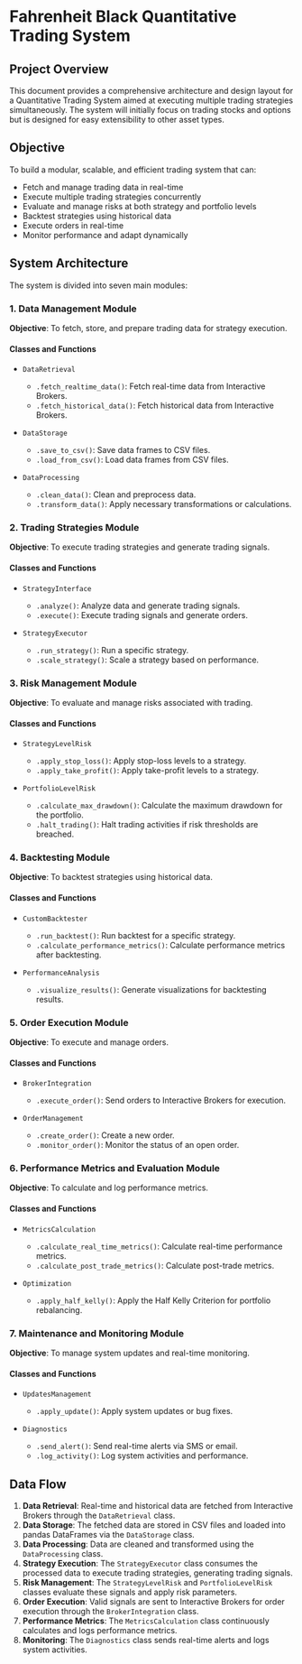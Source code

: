 # Fahrenheit Black Quantitative Trading System

## Project Overview

This document provides a comprehensive architecture and design layout for a Quantitative Trading System aimed at executing multiple trading strategies simultaneously. The system will initially focus on trading stocks and options but is designed for easy extensibility to other asset types.

## Objective

To build a modular, scalable, and efficient trading system that can:

- Fetch and manage trading data in real-time
- Execute multiple trading strategies concurrently
- Evaluate and manage risks at both strategy and portfolio levels
- Backtest strategies using historical data
- Execute orders in real-time
- Monitor performance and adapt dynamically

## System Architecture

The system is divided into seven main modules:

### 1. Data Management Module

**Objective**: To fetch, store, and prepare trading data for strategy execution.

#### Classes and Functions

- `DataRetrieval`
  - `.fetch_realtime_data()`: Fetch real-time data from Interactive Brokers.
  - `.fetch_historical_data()`: Fetch historical data from Interactive Brokers.

- `DataStorage`
  - `.save_to_csv()`: Save data frames to CSV files.
  - `.load_from_csv()`: Load data frames from CSV files.

- `DataProcessing`
  - `.clean_data()`: Clean and preprocess data.
  - `.transform_data()`: Apply necessary transformations or calculations.

### 2. Trading Strategies Module

**Objective**: To execute trading strategies and generate trading signals.

#### Classes and Functions

- `StrategyInterface`
  - `.analyze()`: Analyze data and generate trading signals.
  - `.execute()`: Execute trading signals and generate orders.

- `StrategyExecutor`
  - `.run_strategy()`: Run a specific strategy.
  - `.scale_strategy()`: Scale a strategy based on performance.

### 3. Risk Management Module

**Objective**: To evaluate and manage risks associated with trading.

#### Classes and Functions

- `StrategyLevelRisk`
  - `.apply_stop_loss()`: Apply stop-loss levels to a strategy.
  - `.apply_take_profit()`: Apply take-profit levels to a strategy.

- `PortfolioLevelRisk`
  - `.calculate_max_drawdown()`: Calculate the maximum drawdown for the portfolio.
  - `.halt_trading()`: Halt trading activities if risk thresholds are breached.

### 4. Backtesting Module

**Objective**: To backtest strategies using historical data.

#### Classes and Functions

- `CustomBacktester`
  - `.run_backtest()`: Run backtest for a specific strategy.
  - `.calculate_performance_metrics()`: Calculate performance metrics after backtesting.

- `PerformanceAnalysis`
  - `.visualize_results()`: Generate visualizations for backtesting results.

### 5. Order Execution Module

**Objective**: To execute and manage orders.

#### Classes and Functions

- `BrokerIntegration`
  - `.execute_order()`: Send orders to Interactive Brokers for execution.

- `OrderManagement`
  - `.create_order()`: Create a new order.
  - `.monitor_order()`: Monitor the status of an open order.

### 6. Performance Metrics and Evaluation Module

**Objective**: To calculate and log performance metrics.

#### Classes and Functions

- `MetricsCalculation`
  - `.calculate_real_time_metrics()`: Calculate real-time performance metrics.
  - `.calculate_post_trade_metrics()`: Calculate post-trade metrics.

- `Optimization`
  - `.apply_half_kelly()`: Apply the Half Kelly Criterion for portfolio rebalancing.

### 7. Maintenance and Monitoring Module

**Objective**: To manage system updates and real-time monitoring.

#### Classes and Functions

- `UpdatesManagement`
  - `.apply_update()`: Apply system updates or bug fixes.

- `Diagnostics`
  - `.send_alert()`: Send real-time alerts via SMS or email.
  - `.log_activity()`: Log system activities and performance.

## Data Flow

1. **Data Retrieval**: Real-time and historical data are fetched from Interactive Brokers through the `DataRetrieval` class.
2. **Data Storage**: The fetched data are stored in CSV files and loaded into pandas DataFrames via the `DataStorage` class.
3. **Data Processing**: Data are cleaned and transformed using the `DataProcessing` class.
4. **Strategy Execution**: The `StrategyExecutor` class consumes the processed data to execute trading strategies, generating trading signals.
5. **Risk Management**: The `StrategyLevelRisk` and `PortfolioLevelRisk` classes evaluate these signals and apply risk parameters.
6. **Order Execution**: Valid signals are sent to Interactive Brokers for order execution through the `BrokerIntegration` class.
7. **Performance Metrics**: The `MetricsCalculation` class continuously calculates and logs performance metrics.
8. **Monitoring**: The `Diagnostics` class sends real-time alerts and logs system activities.

